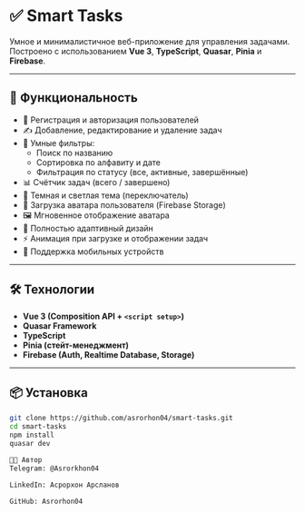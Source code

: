 # ✅ Smart Tasks

Умное и минималистичное веб-приложение для управления задачами. Построено с использованием **Vue 3**, **TypeScript**, **Quasar**, **Pinia** и **Firebase**.

---

## 🚀 Функциональность

- 🔐 Регистрация и авторизация пользователей
- ✍️ Добавление, редактирование и удаление задач
- 🧠 Умные фильтры:
  - Поиск по названию
  - Сортировка по алфавиту и дате
  - Фильтрация по статусу (все, активные, завершённые)
- 📊 Счётчик задач (всего / завершено)
- 🌙 Темная и светлая тема (переключатель)
- 📁 Загрузка аватара пользователя (Firebase Storage)
- 🖼️ Мгновенное отображение аватара
- 🎨 Полностью адаптивный дизайн
- ⚡ Анимация при загрузке и отображении задач
- 📱 Поддержка мобильных устройств

---

## 🛠️ Технологии

- **Vue 3 (Composition API + `<script setup>`)**
- **Quasar Framework**
- **TypeScript**
- **Pinia (стейт-менеджмент)**
- **Firebase (Auth, Realtime Database, Storage)**

---

## 📦 Установка

```bash
git clone https://github.com/asrorhon04/smart-tasks.git
cd smart-tasks
npm install
quasar dev

🧑‍💻 Автор
Telegram: @Asrorkhon04

LinkedIn: Асрорхон Арсланов

GitHub: Asrorhon04
